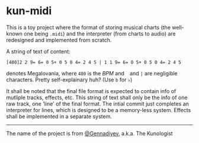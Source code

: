 # kun-midi

This is a toy project where the format of storing musical charts (the well-known one being `.midi`) and the interpreter (from charts to audio) are redesigned and implemented from scratch.

A string of text of content:
```
[480]2 2 9= 6= 0 5+ 0 5 0 4= 2 4 5 | 1 1 9= 6= 0 5+ 0 5 0 4= 2 4 5
```
denotes Megalovania, where `480` is the _BPM_ and ` ` and `|` are negligible characters. Pretty self-explainary huh? (Use `b` for ♭)

It shall be noted that the final file format is expected to contain info of mutliple tracks, effects, etc. This string of text shall only be the info of one raw track, one 'line' of the final format. The intial commit just completes an interpreter for lines, which is designed to be a memory-less system. Effects shall be implemented in a separate system.

---

The name of the project is from [@Gennadiyev](https://github.com/Gennadiyev), a.k.a. The Kunologist
